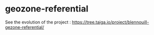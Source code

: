 # geozone-referential

See the evolution of the project :
https://tree.taiga.io/project/blennouill-gezone-referential/
